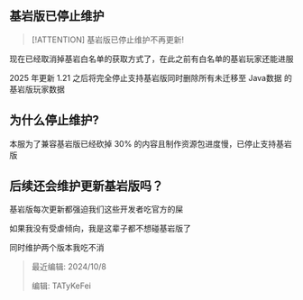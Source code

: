## 基岩版已停止维护

> [!ATTENTION]
> 基岩版已停止维护不再更新!

现在已经取消掉基岩白名单的获取方式了，在此之前有白名单的基岩玩家还能进服

2025 年更新 1.21 之后将完全停止支持基岩版同时删除所有未迁移至 Java数据 的基岩版玩家数据

## 为什么停止维护?

本服为了兼容基岩版已经砍掉 30% 的内容且制作资源包进度慢，已停止支持基岩版

## 后续还会维护更新基岩版吗？

基岩版每次更新都强迫我们这些开发者吃官方的屎

如果我没有受虐倾向，我是这辈子都不想碰基岩版了

同时维护两个版本我吃不消

> 最近编辑: 2024/10/8
>
> 编辑: TATyKeFei